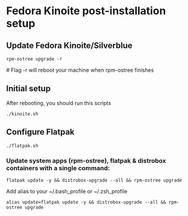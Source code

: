 # Fedora Kinoite post-installation setup

## Update Fedora Kinoite/Silverblue 

``` 
rpm-ostree upgrade -r
```
\# Flag -r will reboot your machine when rpm-ostree finishes 



## Initial setup

After rebooting, you should run this scripts
```
./kinoite.sh
```

## Configure Flatpak

```
./flatpak.sh
```

### Update system apps (rpm-ostree), flatpak & distrobox containers with a single command: 
```
flatpak update -y && distrobox-upgrade --all && rpm-ostree upgrade
```

Add alias to your ~/.bash_profile or ~/.zsh_profile
```
alias update=flatpak update -y && distrobox-upgrade --all && rpm-ostree upgrade
```
